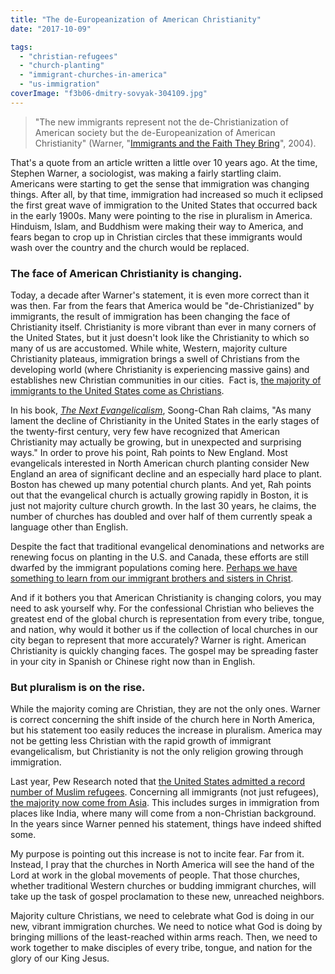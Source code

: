 ```yaml
---
title: "The de-Europeanization of American Christianity"
date: "2017-10-09"

tags: 
  - "christian-refugees"
  - "church-planting"
  - "immigrant-churches-in-america"
  - "us-immigration"
coverImage: "f3b06-dmitry-sovyak-304109.jpg"
---
```


> "The new immigrants represent not the de-Christianization of American society but the de-Europeanization of American Christianity" (Warner, "[Immigrants and the Faith They Bring](https://www.religion-online.org/article/immigrants-and-the-faith-they-bring/)", 2004).

That's a quote from an article written a little over 10 years ago. At the time, Stephen Warner, a sociologist, was making a fairly startling claim. Americans were starting to get the sense that immigration was changing things. After all, by that time, immigration had increased so much it eclipsed the first great wave of immigration to the United States that occurred back in the early 1900s. Many were pointing to the rise in pluralism in America. Hinduism, Islam, and Buddhism were making their way to America, and fears began to crop up in Christian circles that these immigrants would wash over the country and the church would be replaced.

### The face of American Christianity is changing.

Today, a decade after Warner's statement, it is even more correct than it was then. Far from the fears that America would be "de-Christianized" by immigrants, the result of immigration has been changing the face of Christianity itself. Christianity is more vibrant than ever in many corners of the United States, but it just doesn't look like the Christianity to which so many of us are accustomed. While white, Western, majority culture Christianity plateaus, immigration brings a swell of Christians from the developing world (where Christianity is experiencing massive gains) and establishes new Christian communities in our cities.  Fact is, [the majority of immigrants to the United States come as Christians](http://www.pewresearch.org/fact-tank/2016/10/05/u-s-admits-record-number-of-muslim-refugees-in-2016/).

In his book, [_The Next Evangelicalism_](https://www.amazon.com/Next-Evangelicalism-Freeing-Cultural-Captivity/dp/0830833609), Soong-Chan Rah claims, "As many lament the decline of Christianity in the United States in the early stages of the twenty-first century, very few have recognized that American Christianity may actually be growing, but in unexpected and surprising ways." In order to prove his point, Rah points to New England. Most evangelicals interested in North American church planting consider New England an area of significant decline and an especially hard place to plant. Boston has chewed up many potential church plants. And yet, Rah points out that the evangelical church is actually growing rapidly in Boston, it is just not majority culture church growth. In the last 30 years, he claims, the number of churches has doubled and over half of them currently speak a language other than English.

Despite the fact that traditional evangelical denominations and networks are renewing focus on planting in the U.S. and Canada, these efforts are still dwarfed by the immigrant populations coming here. [Perhaps we have something to learn from our immigrant brothers and sisters in Christ](https://keelancook.com/2016/11/04/three-things-the-immigrant-church-in-your-city-does-better-than-you/).

And if it bothers you that American Christianity is changing colors, you may need to ask yourself why. For the confessional Christian who believes the greatest end of the global church is representation from every tribe, tongue, and nation, why would it bother us if the collection of local churches in our city began to represent that more accurately? Warner is right. American Christianity is quickly changing faces. The gospel may be spreading faster in your city in Spanish or Chinese right now than in English.

### But pluralism is on the rise.

While the majority coming are Christian, they are not the only ones. Warner is correct concerning the shift inside of the church here in North America, but his statement too easily reduces the increase in pluralism. America may not be getting less Christian with the rapid growth of immigrant evangelicalism, but Christianity is not the only religion growing through immigration.

Last year, Pew Research noted that [the United States admitted a record number of Muslim refugees](http://www.pewresearch.org/fact-tank/2016/10/05/u-s-admits-record-number-of-muslim-refugees-in-2016/). Concerning all immigrants (not just refugees), [the majority now come from Asia](https://www.brookings.edu/blog/the-avenue/2017/09/28/recent-foreign-born-growth-counters-trumps-immigration-stereotypes). This includes surges in immigration from places like India, where many will come from a non-Christian background. In the years since Warner penned his statement, things have indeed shifted some.

My purpose is pointing out this increase is not to incite fear. Far from it. Instead, I pray that the churches in North America will see the hand of the Lord at work in the global movements of people. That those churches, whether traditional Western churches or budding immigrant churches, will take up the task of gospel proclamation to these new, unreached neighbors.

Majority culture Christians, we need to celebrate what God is doing in our new, vibrant immigration churches. We need to notice what God is doing by bringing millions of the least-reached within arms reach. Then, we need to work together to make disciples of every tribe, tongue, and nation for the glory of our King Jesus.
